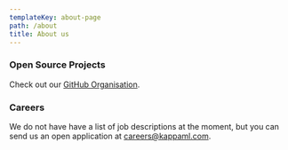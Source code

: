 ```yaml
---
templateKey: about-page
path: /about
title: About us
---
```

### Open Source Projects

Check out our [GitHub Organisation](https://github.com/KappaML/kappaml.com).

### Careers

We do not have have a list of job descriptions at the moment, but you can send us an open application at [careers@kappaml.com](mailto:careers@kappaml.com).